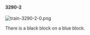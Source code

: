 #### 3290-2
![train-3290-2-0.png](https://github.com/lil-lab/nlvr/raw/master/nlvr/train/images/66/train-3290-2-0.png "train-3290-2-0.png")

There is a black block on a blue block.